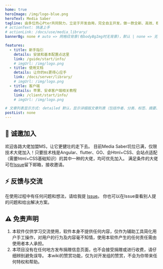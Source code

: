 ```yaml
---
home: true
heroImage: /img/logo-blue.png
heroText: Media Saber
tagline: 由多位热心Pter共同努力，立足于开发自用，完全自主开发，做一款全新、高效、稳定、快速、方便好用、功能强大的媒体管理工具！
# actionText: 快速上手
# actionLink: /docs/use/media_library/
bannerBg: none # auto => 网格纹背景(有bodyBgImg时无背景)，默认 | none => 无 | '大图地址' | background: 自定义背景样式       提示：如发现文本颜色不适应你的背景时可以到palette.styl修改$bannerTextColor变量

features:
  - title: 新手指引
    details: 安装和基本配置点这里
    link: /guide/start/info/
    # imgUrl: /img/logo.png
  - title: 使用文档
    details: 让你的ms更得心应手
    link: /docs/server/library/
    # imgUrl: /img/logo.png
  - title: 客户端
    details: 苹果、安卓客户端相关教程
    link: /client/start/info/
    # imgUrl: /img/logo.png

# 文章列表显示方式: detailed 默认，显示详细版文章列表（包括作者、分类、标签、摘要、分页等）| simple => 显示简约版文章列表（仅标题和日期）| none 不显示文章列表
postList: none
---
```

## 🎉 诚邀加入

欢迎各路大佬加盟MS，让它更健壮的走下去。
目前Media Saber坑位已满，仅限技术大佬加入！只要技术栈是Angular、flutter、GO、会Html+CSS、会站点适配（需要html+CSS基础知识）的其中一种的大佬，均可优先加入。
满足条件的大佬可在[Issue](https://github.com/xylplm/media-saber-wiki/issues)留下邮箱，接收邀请。

## ⚡ 反馈与交流

在使用过程中有任何问题和想法，请给我提 [Issue](https://github.com/xylplm/media-saber-wiki/issues)。
你也可以在Issue查看别人提的问题和给出解决方案。

## ⚠️ 免责声明

1. 本软件仅供学习交流使用，软件本身不提供任何内容，仅作为辅助工具简化用户手工操作，对用户的行为及内容毫不知情，使用本软件产生的任何责任需由使用者本人承担。
2. 本项目没有在任何地方发布捐赠信息页面，也不会接受捐赠或进行收费，请仔细辨别避免误导。 本wiki的赞赏功能，仅为对开发组的赞赏，不会为你带来任何特权和帮助。
